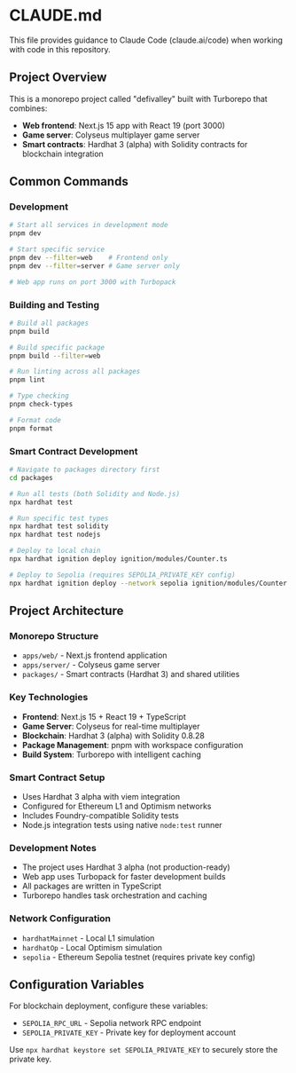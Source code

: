 # CLAUDE.md

This file provides guidance to Claude Code (claude.ai/code) when working with code in this repository.

## Project Overview

This is a monorepo project called "defivalley" built with Turborepo that combines:
- **Web frontend**: Next.js 15 app with React 19 (port 3000)
- **Game server**: Colyseus multiplayer game server 
- **Smart contracts**: Hardhat 3 (alpha) with Solidity contracts for blockchain integration

## Common Commands

### Development
```bash
# Start all services in development mode
pnpm dev

# Start specific service
pnpm dev --filter=web    # Frontend only
pnpm dev --filter=server # Game server only

# Web app runs on port 3000 with Turbopack
```

### Building and Testing
```bash
# Build all packages
pnpm build

# Build specific package
pnpm build --filter=web

# Run linting across all packages
pnpm lint

# Type checking
pnpm check-types

# Format code
pnpm format
```

### Smart Contract Development
```bash
# Navigate to packages directory first
cd packages

# Run all tests (both Solidity and Node.js)
npx hardhat test

# Run specific test types
npx hardhat test solidity
npx hardhat test nodejs

# Deploy to local chain
npx hardhat ignition deploy ignition/modules/Counter.ts

# Deploy to Sepolia (requires SEPOLIA_PRIVATE_KEY config)
npx hardhat ignition deploy --network sepolia ignition/modules/Counter.ts
```

## Project Architecture

### Monorepo Structure
- `apps/web/` - Next.js frontend application
- `apps/server/` - Colyseus game server
- `packages/` - Smart contracts (Hardhat 3) and shared utilities

### Key Technologies
- **Frontend**: Next.js 15 + React 19 + TypeScript
- **Game Server**: Colyseus for real-time multiplayer
- **Blockchain**: Hardhat 3 (alpha) with Solidity 0.8.28
- **Package Management**: pnpm with workspace configuration
- **Build System**: Turborepo with intelligent caching

### Smart Contract Setup
- Uses Hardhat 3 alpha with viem integration
- Configured for Ethereum L1 and Optimism networks
- Includes Foundry-compatible Solidity tests
- Node.js integration tests using native `node:test` runner

### Development Notes
- The project uses Hardhat 3 alpha (not production-ready)
- Web app uses Turbopack for faster development builds
- All packages are written in TypeScript
- Turborepo handles task orchestration and caching

### Network Configuration
- `hardhatMainnet` - Local L1 simulation
- `hardhatOp` - Local Optimism simulation  
- `sepolia` - Ethereum Sepolia testnet (requires private key config)

## Configuration Variables
For blockchain deployment, configure these variables:
- `SEPOLIA_RPC_URL` - Sepolia network RPC endpoint
- `SEPOLIA_PRIVATE_KEY` - Private key for deployment account

Use `npx hardhat keystore set SEPOLIA_PRIVATE_KEY` to securely store the private key.